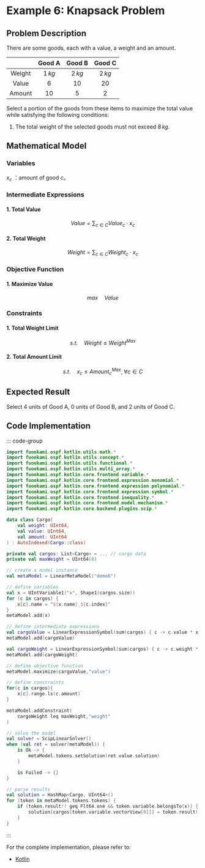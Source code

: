 # Example 6: Knapsack Problem

## Problem Description

There are some goods, each with a value, a weight and an amount.

|        | Good A  | Good B  | Good C  |
| :----: | :-----: | :-----: | :-----: |
| Weight | $1\,kg$ | $2\,kg$ | $2\,kg$ |
| Value  |   $6$   |  $10$   |  $20$   |
| Amount |  $10$   |   $5$   |   $2$   |

Select a portion of the goods from these items to maximize the total value while satisfying the following conditions:

1. The total weight of the selected goods must not exceed $8\,kg$.

## Mathematical Model

### Variables

$x_{c}$ ：amount of good $c$。

### Intermediate Expressions

#### 1. Total Value

$$
Value = \sum_{c \in C} Value_{c} \cdot x_{c}
$$

#### 2. Total Weight

$$
Weight = \sum_{c \in C} Weight_{c} \cdot x_{c}
$$

### Objective Function

#### 1. Maximize Value

$$
max \quad Value
$$

### Constraints

#### 1. Total Weight Limit

$$
s.t. \quad Weight \leq Weight^{Max}
$$

#### 2. Total Amount Limit

$$
s.t. \quad x_{c} \leq Amount^{Max}_{c}, \; \forall c \in C
$$

## Expected Result

Select $4$ units of Good A, $0$ units of Good B, and $2$ units of Good C.

## Code Implementation

::: code-group

```kotlin
import fuookami.ospf.kotlin.utils.math.*
import fuookami.ospf.kotlin.utils.concept.*
import fuookami.ospf.kotlin.utils.functional.*
import fuookami.ospf.kotlin.utils.multi_array.*
import fuookami.ospf.kotlin.core.frontend.variable.*
import fuookami.ospf.kotlin.core.frontend.expression.monomial.*
import fuookami.ospf.kotlin.core.frontend.expression.polynomial.*
import fuookami.ospf.kotlin.core.frontend.expression.symbol.*
import fuookami.ospf.kotlin.core.frontend.inequality.*
import fuookami.ospf.kotlin.core.frontend.model.mechanism.*
import fuookami.ospf.kotlin.core.backend.plugins.scip.*

data class Cargo(
    val weight: UInt64,
    val value: UInt64,
    val amount: UInt64
) : AutoIndexed(Cargo::class)

private val cargos: List<Cargo> = ... // cargo data
private val maxWeight = UInt64(8)

// create a model instance
val metaModel = LinearMetaModel("demo6")

// define variables
val x = UIntVariable1("x", Shape1(cargos.size))
for (c in cargos) {
    x[c].name = "${x.name}_${c.index}"
}
metaModel.add(x)

// define intermediate expressions
val cargoValue = LinearExpressionSymbol(sum(cargos) { c -> c.value * x[c] }, "value")
metaModel.add(cargoValue)

val cargoWeight = LinearExpressionSymbol(sum(cargos) { c -> c.weight * x[c] }, "weight")
metaModel.add(cargoWeight)

// define objective function
metaModel.maximize(cargoValue,"value")

// define constraints
for(c in cargos){
    x[c].range.ls(c.amount)
}

metaModel.addConstraint(
    cargoWeight leq maxWeight,"weight"
)

// solve the model
val solver = ScipLinearSolver()
when (val ret = solver(metaModel)) {
    is Ok -> {
        metaModel.tokens.setSolution(ret.value.solution)
    }

    is Failed -> {}
}

// parse results
val solution = HashMap<Cargo, UInt64>()
for (token in metaModel.tokens.tokens) {
    if (token.result!! geq Flt64.one && token.variable.belongsTo(x)) {
        solution[cargos[token.variable.vectorView[0]]] = token.result!!.round().toUInt64()
    }
}
```

:::

For the complete implementation, please refer to:

- [Kotlin](https://github.com/fuookami/ospf/blob/main/examples/ospf-kotlin-example/src/main/fuookami/ospf/kotlin/example/core_demo/Demo6.kt)
